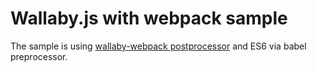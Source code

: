 # Wallaby.js with webpack sample

The sample is using [wallaby-webpack postprocessor](https://github.com/jeffling/wallaby-webpack) and ES6 via babel preprocessor.